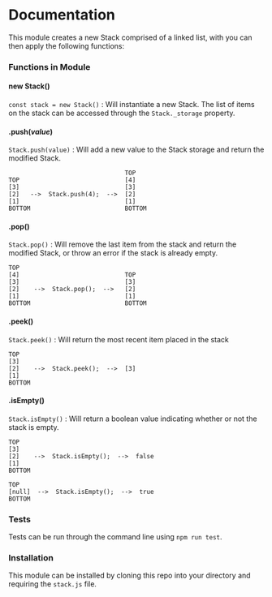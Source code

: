 # Documentation

This module creates a new Stack comprised of a linked list, with you can then apply the following functions:

### Functions in Module

#### new Stack()
`const stack = new Stack()` : Will instantiate a new Stack. The list of items on the stack can be accessed through the `Stack._storage` property.

#### .push(*value*)
`Stack.push(value)` : Will add a new value to the Stack storage and return the modified Stack.

                                    TOP
    TOP                             [4]
    [3]                             [3]
    [2]   -->  Stack.push(4);  -->  [2]
    [1]                             [1]
    BOTTOM                          BOTTOM

#### .pop()
`Stack.pop()` : Will remove the last item from the stack and return the modified Stack, or throw an error if the stack is already empty.


    TOP
    [4]                             TOP
    [3]                             [3]
    [2]    -->  Stack.pop();  -->   [2]
    [1]                             [1]
    BOTTOM                          BOTTOM

#### .peek()
`Stack.peek()` : Will return the most recent item placed in the stack

    TOP
    [3]
    [2]    -->  Stack.peek();  -->  [3]
    [1] 
    BOTTOM


#### .isEmpty()
`Stack.isEmpty()` : Will return a boolean value indicating whether or not the stack is empty.

    TOP
    [3]
    [2]    -->  Stack.isEmpty();  -->  false
    [1] 
    BOTTOM
    
    TOP
    [null]  -->  Stack.isEmpty();  -->  true
    BOTTOM

### Tests
Tests can be run through the command line using `npm run test`.

### Installation
This module can be installed by cloning this repo into your directory and requiring the `stack.js` file.